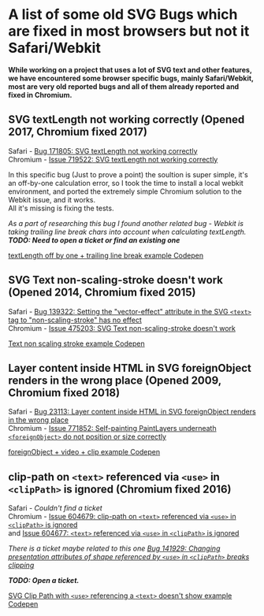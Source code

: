 # A list of some old SVG Bugs which are fixed in most browsers but not it Safari/Webkit
**While working on a project that uses a lot of SVG text and other features, we have encountered some browser specific bugs, mainly Safari/Webkit,
most are very old reported bugs and all of them already reported and fixed in Chromium.**



## SVG textLength not working correctly (Opened 2017, Chromium fixed 2017)

Safari - [Bug 171805: SVG textLength not working correctly](https://bugs.webkit.org/show_bug.cgi?id=171805)  
Chromium - [Issue 719522: SVG textLength not working correctly](https://bugs.chromium.org/p/chromium/issues/detail?id=719522)

In this specific bug (Just to prove a point) the soultion is super simple, it's an off-by-one calculation error, so I took the time to install a local webkit environment, and ported the extremely simple Chromium solution to the Webkit issue, and it works.  
All it's missing is fixing the tests.

*As a part of researching this bug I found another related bug - Webkit is taking trailing line break chars into account when calculating textLength.  
**TODO: Need to open a ticket or find an existing one***

[textLength off by one + trailing line break example Codepen](https://codepen.io/tombigel/pen/QWQQaGM)



## SVG Text non-scaling-stroke doesn't work (Opened 2014, Chromium fixed 2015)

Safari - [Bug 139322: Setting the "vector-effect" attribute in the SVG `<text>` tag to "non-scaling-stroke" has no effect](https://bugs.webkit.org/show_bug.cgi?id=139322)  
Chromium - [Issue 475203: SVG Text non-scaling-stroke doesn't work](https://bugs.chromium.org/p/chromium/issues/detail?id=475203)

[Text non scaling stroke example Codepen](https://codepen.io/tombigel/pen/wvjwWYZ)


## Layer content inside HTML in SVG foreignObject renders in the wrong place (Opened 2009, Chromium fixed 2018)

Safari - [Bug 23113: Layer content inside HTML in SVG foreignObject renders in the wrong place](https://bugs.webkit.org/show_bug.cgi?id=23113)  
Chromium - [Issue 771852: Self-painting PaintLayers underneath `<foreignObject>` do not position or size correctly](https://bugs.chromium.org/p/chromium/issues/detail?id=771852)

[foreignObject + video + clip example Codepen](https://codepen.io/tombigel/pen/qBodyPY)


## clip-path on `<text>` referenced via `<use>` in `<clipPath>` is ignored (Chromium fixed 2016)

Safari - *Couldn't find a ticket*  
Chromium - [Issue 604679: clip-path on `<text>` referenced via `<use>` in `<clipPath>` is ignored](https://bugs.chromium.org/p/chromium/issues/detail?id=604679)  
and [Issue 604677: `<text>` referenced via `<use>` in `<clipPath>` is ignored](https://bugs.chromium.org/p/chromium/issues/detail?id=604677)  

 *There is a ticket maybe related to this one [Bug 141929: Changing presentation attributes of shape referenced by `<use>` in `<clipPath>` breaks clipping](https://bugs.webkit.org/show_bug.cgi?id=141929)*
 
  ***TODO: Open a ticket.*** 
 
 [SVG Clip Path with `<use>` referencing a `<text>` doesn't show example Codepen](https://codepen.io/tombigel/pen/WNJbrLv)
  
 
